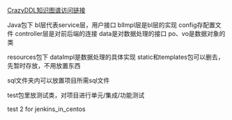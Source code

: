 [CrazyDDL知识图谱访问链接](http://106.14.27.210:8081/dist/)

Java包下
bl层代表service层，用户接口
blImpl层是bl层的实现
config存配置文件
controller层是对前后端的连接
data是对数据处理的接口
po、vo是数据对象的类

resources包下
dataImpl是数据处理的具体实现
static和templates包可以删去，先暂时存放，不用放置东西


sql文件夹内可以放置项目所需sql文件

test包里放测试类，对项目进行单元/集成/功能测试

test 2 for jenkins_in_centos
